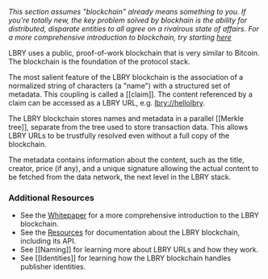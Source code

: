 _This section assumes "blockchain" already means something to you. If you're totally new, the key problem solved by blockhain is the ability for distributed, disparate entities to all agree on a rivalrous state of affairs. For a more comprehensive introduction to blockchain, try starting [here](https://lopp.net/bitcoin.html)_

LBRY uses a public, proof-of-work blockchain that is very similar to Bitcoin. The blockchain is the foundation of the protocol stack.

The most salient feature of the LBRY blockchain is the association of a normalized string of characters (a "name") with a structured set of metadata. This coupling is called a [[claim]]. The content referenced by a claim can be accessed as a LBRY URL, e.g. [lbry://hellolbry](/playground?url=hellolbry).

The LBRY blockchain stores names and metadata in a parallel [[Merkle tree]], separate from the tree used to store transaction data. This allows LBRY URLs to be trustfully resolved even without a full copy of the blockchain.

The metadata contains information about the content, such as the title, creator, price (if any), and a unique signature allowing the actual content to be fetched from the data network, the next level in the LBRY stack.

### Additional Resources

*   See the [Whitepaper](/whitepaper "Whitepaper") for a more comprehensive introduction to the LBRY blockchain.
*   See the [Resources](/resources) for documentation about the LBRY blockchain, including its API.
*   See [[Naming]] for learning more about LBRY URLs and how they work.
*   See [[Identities]] for learning how the LBRY blockchain handles publisher identities.
